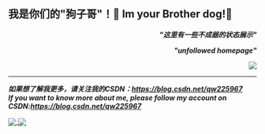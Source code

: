 ## 我是你们的"狗子哥"！👋 Im your Brother dog!👋


***<p align="right">"这里有一些不成器的状态展示"</p>***
***<p align="right">"unfollowed homepage"</p>***

<p align="right">
  <img src="https://github-readme-stats.vercel.app/api?username=qw225967&show_icons=true&theme=flag-india" />
</p>

****

***如果想了解我更多，请关注我的CSDN：https://blog.csdn.net/qw225967***  
***If you want to know more about me, please follow my account on CSDN:https://blog.csdn.net/qw225967***
<br />



<a href="https://github.com/qw225967/loki">
  <img align="center" src="https://github-readme-stats.vercel.app/api/pin/?username=qw225967&repo=loki&theme=flag-india" />
</a>
<a href="https://github.com/qw225967/Mjolnir">
  <img align="center" src="https://github-readme-stats.vercel.app/api/pin/?username=qw225967&repo=Mjolnir&theme=flag-india" />
</a>



<!--
**qw225967/qw225967** is a ✨ _special_ ✨ repository because its `README.md` (this file) appears on your GitHub profile.

Here are some ideas to get you started:

- 🔭 I’m currently working on ...
- 🌱 I’m currently learning ...
- 👯 I’m looking to collaborate on ...
- 🤔 I’m looking for help with ...
- 💬 Ask me about ...
- 📫 How to reach me: ...
- 😄 Pronouns: ...
- ⚡ Fun fact: ...
-->
